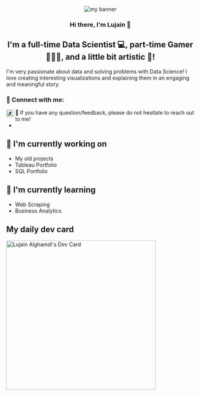 <p align="center">
<img src ="https://user-images.githubusercontent.com/93212777/209728151-c1285ead-6bd5-48c1-b459-1845070ef609.png" alt="my banner">
 </p>
<h3 align="center">
Hi there, I'm Lujain 👋
</h3>
<h2 align="center">
I'm a full-time Data Scientist 💻, part-time Gamer 👩🏻‍💻, and a little bit artistic 🎨!
</h2> 

I'm very passionate about data and solving problems with Data Science! I love creating interesting visualizations and explaining them in an engaging and meaningful story.

### 🤝 Connect with me:

<a href="https://www.linkedin.com/in/lujain-alghamdi/"><img align="left" src="https://user-images.githubusercontent.com/93212777/209730788-9f66e0f4-a8e9-4743-bc26-8d1b299b3fbb.png" alt="Lujain | LinkedIn" width="21px"/></a>

- 💬 If you have any question/feedback, please do not hesitate to reach out to me!
- 
## 🔭 I'm currently working on

- My old projects
- Tableau Portfolio
- SQL Portfolio

## 🌱 I'm currently learning

- Web Scraping
- Business Analytics
<!--
**Jainlo/Jainlo** is a ✨ _special_ ✨ repository because its `README.md` (this file) appears on your GitHub profile.

Here are some ideas to get you started:

- 🔭 I’m currently working on ...
- 🌱 I’m currently learning ...
- 👯 I’m looking to collaborate on ...
- 🤔 I’m looking for help with ...
- 💬 Ask me about ...
- 📫 How to reach me: ...
- 😄 Pronouns: ...
- ⚡ Fun fact: ...
-->

## My daily dev card

<a href="https://app.daily.dev/jainlo"><img src="https://api.daily.dev/devcards/a78e676ba1da40b883a9d5b141cd64a8.png?r=z6m" width="400" alt="Lujain Alghamdi's Dev Card"/></a>
